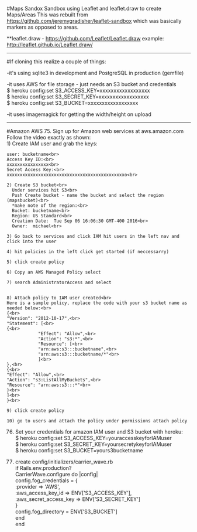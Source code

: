 #Maps Sandox
Sandbox using Leaflet and leaflet.draw to create Maps/Areas
This was rebuilt from https://github.com/jeremygradisher/leaflet-sandbox which was basically markers as opposed to areas.

**leaflet.draw - https://github.com/Leaflet/Leaflet.draw
example: http://leaflet.github.io/Leaflet.draw/

---
#If cloning this realize a couple of things:

-it's using sqlite3 in development and PostgreSQL in production (gemfile)

-it uses AWS for file storage - just needs an S3 bucket and credentials<br>
$ heroku config:set S3_ACCESS_KEY=xxxxxxxxxxxxxxxxxx<br>
$ heroku config:set S3_SECRET_KEY=xxxxxxxxxxxxxxxxxx<br>
$ heroku config:set S3_BUCKET=xxxxxxxxxxxxxxxxxx

-it uses imagemagick for getting the width/height on upload

---

#Amazon AWS
75. Sign up for Amazon web services at aws.amazon.com<br>
Follow the video exactly as shown:<br>
    1) Create IAM user and grab the keys:<br>

    user: bucketname<br>
    Access Key ID:<br>
    xxxxxxxxxxxxxxxx<br>
    Secret Access Key:<br>
    xxxxxxxxxxxxxxxxxxxxxxxxxxxxxxxxxxxxxxxxxxxxxo<br>

    2) Create S3 bucket<br>
      Under services hit S3<br>
      Push Create bucket - name the bucket and select the region (mapsbucket)<br>
      *make note of the region:<br>
      Bucket: bucketname<br>
      Region: US Standard<br>
      Creation Date:  Tue Sep 06 16:06:30 GMT-400 2016<br>
      Owner:  michael<br>

    3) Go back to services and click IAM hit users in the left nav and click into the user

    4) hit policies in the left click get started (if neccessarry) 

    5) click create policy

    6) Copy an AWS Managed Policy select

    7) search AdministratorAccess and select


    8) Attach policy to IAM user created<br>
    Here is a sample policy, replace the code with your s3 bucket name as needed below:<br>
    {<br>
    "Version": "2012-10-17",<br>
    "Statement": [<br>
    {<br>
                "Effect": "Allow",<br>
                "Action": "s3:*",<br>
                "Resource": [<br>
                "arn:aws:s3:::bucketname",<br>
                "arn:aws:s3:::bucketname/*"<br>
                ]<br>
    },<br>
    {<br>
    "Effect": "Allow",<br>
    "Action": "s3:ListAllMyBuckets",<br>
    "Resource": "arn:aws:s3:::*"<br>
    }<br>
    ]<br>
    }<br>

    9) click create policy

    10) go to users and attach the policy under permissions attach policy

76. Set your credentials for amazon IAM user and S3 bucket with heroku:<br>
$ heroku config:set S3_ACCESS_KEY=youraccesskeyforIAMuser<br>
$ heroku config:set S3_SECRET_KEY=yoursecretykeyforIAMuser<br>
$ heroku config:set S3_BUCKET=yours3bucketname<br>



77. create config/initializers/carrier_wave.rb<br>
if Rails.env.production?<br>
    CarrierWave.configure do |config|<br>
        config.fog_credentials = {<br>
            :provider => 'AWS',<br>
            :aws_access_key_id => ENV['S3_ACCESS_KEY'],<br>
            :aws_secret_access_key => ENV['S3_SECRET_KEY']<br>
            }<br>
        config.fog_directory = ENV['S3_BUCKET']<br>
    end<br>
end<br>